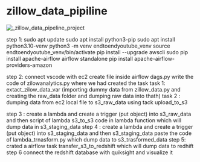 # zillow_data_pipiline

![_zillow_data_pipeline_project](https://github.com/balwant-chauhan-data-eng-project/zillow_data_pipiline/assets/167126710/bfcbfdef-3222-4892-bc11-c56926c63798)


step 1:
sudo apt update
sudo apt install python3-pip
sudo apt install python3.10-venv
python3 -m venv endtoendyoutube_venv
source endtoendyoutube_venv/bin/activate
pip install --upgrade awscli
sudo pip install apache-airflow
airflow standalone
pip install apache-airflow-providers-amazon

step 2:
connect vscode with ec2
create file inside airflow dags.py
write the code of zilowanalytics.py
where we had created the task
task 1: extact_zilow_data_var (importing dummy data from zillow_data.py and creating the raw_data folder and dumping raw data into thath)
task 2 : dumping data from ec2 local file to s3_raw_data using tack upload_to_s3

step 3 : create a lambda and create a trigger (put object) into s3_raw_data and then script of lambda s3_to_s3 code in lambda function which will dump data in s3_staging_data
step 4 : create a lambda and create a trigger (put object) into s3_staging_data and then s3_staging_data paste the code of lambda_trnasform.py which dump data to s3_trasformed_data
step 5: crated a airflow task transfer_s3_to_redshift which will dump data to redhift 
step 6 connect the redshift database with quiksight and visualize it 
